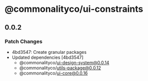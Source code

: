 # @commonalityco/ui-constraints

## 0.0.2

### Patch Changes

- 4bd3547: Create granular packages
- Updated dependencies [4bd3547]
  - @commonalityco/ui-design-system@0.0.14
  - @commonalityco/utils-package@0.0.12
  - @commonalityco/ui-core@0.0.16
